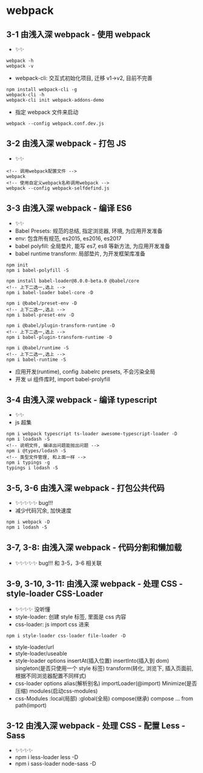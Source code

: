 ﻿# webpack

## 3-1 由浅入深 webpack - 使用 webpack

- ✨✨

```shell
webpack -h
webpack -v
```

- webpack-cli: 交互式初始化项目, 迁移 v1->v2, 目前不完善

```shell
npm install webpack-cli -g
webpack-cli -h
webpack-cli init webpack-addons-demo
```

- 指定 webpack 文件来启动

```shell
webpack --config webpack.conf.dev.js
```

## 3-2 由浅入深 webpack - 打包 JS

- ✨✨

```shell
<!-- 调用webpack配置文件 -->
webpack
<!-- 使用自定义webpack名称调用webpack -->
webpack --config webpack-selfdefind.js
```

## 3-3 由浅入深 webpack - 编译 ES6

- ✨✨
- Babel Presets: 规范的总结, 指定浏览器, 环境, 为应用开发准备
- env: 包含所有规范, es2015, es2016, es2017
- babel polyfill: 全局垫片, 能写 es7, es8 等新方法, 为应用开发准备
- babel runtime transform: 局部垫片, 为开发框架库准备

```shell
npm init
npm i babel-polyfill -S

npm install babel-loader@8.0.0-beta.0 @babel/core
<!-- 上下二选一,选上 -->
npm i babel-loader babel-core -D

npm i @babel/preset-env -D
<!-- 上下二选一,选上 -->
npm i babel-preset-env -D

npm i @babel/plugin-transform-runtime -D
<!-- 上下二选一,选上 -->
npm i babel-plugin-transform-runtime -D

npm i @babel/runtime -S
<!-- 上下二选一,选上 -->
npm i babel-runtime -S
```

- 应用开发(runtime), config .babelrc presets, 不会污染全局
- 开发 ui 组件库时, import babel-prolyfill

## 3-4 由浅入深 webpack - 编译 typescript

- ✨✨
- js 超集

```shell
npm i webpack typescript ts-loader awesome-typescript-loader -D
npm i loadash -S
<!-- 说明文件, 编译出问题能抛出问题 -->
npm i @types/lodash -S
<!-- 类型文件管理, 和上面一样 -->
npm i typings -g
typings i lodash -S
```

## 3-5, 3-6 由浅入深 webpack - 打包公共代码

- ✨✨✨✨✨ bug!!!
- 减少代码冗余, 加快速度

```shell
npm i webpack -D
npm i lodash -S
```

## 3-7, 3-8: 由浅入深 webpack - 代码分割和懒加载

- ✨✨✨✨✨ bug!!! 和 3-5，3-6 相关联

## 3-9, 3-10, 3-11: 由浅入深 webpack - 处理 CSS - style-loader CSS-Loader

- ✨✨✨✨ 没听懂
- style-loader: 创建 style 标签, 里面是 css 内容
- css-loader: js import css 进来

```shell
npm i style-loader css-loader file-loader -D
```

- style-loader/url
- style-loader/useable
- style-loader options
  insertAt(插入位置)
  insertInto(插入到 dom)
  singleton(是否只使用一个 style 标签)
  transform(转化, 浏览下, 插入页面前, 根据不同浏览器配置不同样式)
- css-loader options
  alias(解析别名)
  importLoader(@import)
  Minimize(是否压缩)
  modules(启动css-modules)
- css-Modules
  :local(局部)
  :global(全局)
  compose(继承)
  compose ... from path(import)

## 3-12 由浅入深 webpack - 处理 CSS - 配置 Less - Sass

- ✨✨✨✨
- npm i less-loader less -D
- npm i sass-loader node-sass -D